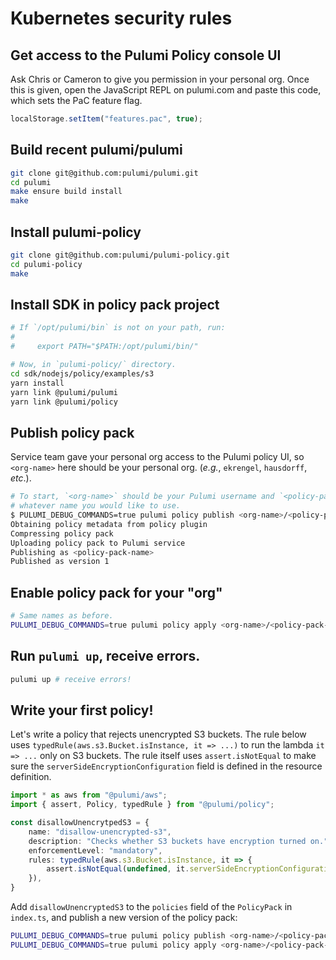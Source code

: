 # Kubernetes security rules

## Get access to the Pulumi Policy console UI

Ask Chris or Cameron to give you permission in your personal org. Once this is given, open the
JavaScript REPL on pulumi.com and paste this code, which sets the PaC feature flag.

```javascript
localStorage.setItem("features.pac", true);
```

## Build recent pulumi/pulumi

```sh
git clone git@github.com:pulumi/pulumi.git
cd pulumi
make ensure build install
make
```

## Install pulumi-policy

```sh
git clone git@github.com:pulumi/pulumi-policy.git
cd pulumi-policy
make
```

## Install SDK in policy pack project

```sh
# If `/opt/pulumi/bin` is not on your path, run:
#
#     export PATH="$PATH:/opt/pulumi/bin/"

# Now, in `pulumi-policy/` directory.
cd sdk/nodejs/policy/examples/s3
yarn install
yarn link @pulumi/pulumi
yarn link @pulumi/policy
```

## Publish policy pack

Service team gave your personal org access to the Pulumi policy UI, so `<org-name>` here should be
your personal org. (_e.g._, `ekrengel`, `hausdorff`, _etc_.).

```sh
# To start, `<org-name>` should be your Pulumi username and `<policy-pack-name>` should be
# whatever name you would like to use.
$ PULUMI_DEBUG_COMMANDS=true pulumi policy publish <org-name>/<policy-pack-name>
Obtaining policy metadata from policy plugin
Compressing policy pack
Uploading policy pack to Pulumi service
Publishing as <policy-pack-name>
Published as version 1
```

## Enable policy pack for your "org"

```sh
# Same names as before.
PULUMI_DEBUG_COMMANDS=true pulumi policy apply <org-name>/<policy-pack-name> <version>
```

## Run `pulumi up`, receive errors.

```sh
pulumi up # receive errors!
```

## Write your first policy!

Let's write a policy that rejects unencrypted S3 buckets. The rule below uses
`typedRule(aws.s3.Bucket.isInstance, it => ...)` to run the lambda `it => ...` only on S3 buckets.
The rule itself uses `assert.isNotEqual` to make sure the `serverSideEncryptionConfiguration` field
is defined in the resource definition.

```typescript
import * as aws from "@pulumi/aws";
import { assert, Policy, typedRule } from "@pulumi/policy";

const disallowUnencrytpedS3 = {
    name: "disallow-unencrypted-s3",
    description: "Checks whether S3 buckets have encryption turned on.",
    enforcementLevel: "mandatory",
    rules: typedRule(aws.s3.Bucket.isInstance, it => {
        assert.isNotEqual(undefined, it.serverSideEncryptionConfiguration);
    }),
}
```

Add `disallowUnencryptedS3` to the `policies` field of the `PolicyPack` in `index.ts`, and publish a
new version of the policy pack:

```sh
PULUMI_DEBUG_COMMANDS=true pulumi policy publish <org-name>/<policy-pack-name>
PULUMI_DEBUG_COMMANDS=true pulumi policy apply <org-name>/<policy-pack-name> <version>
```
